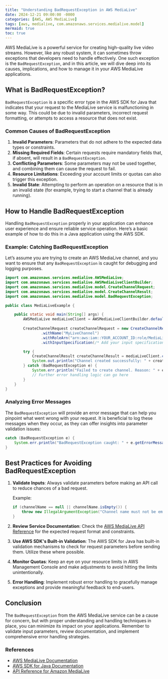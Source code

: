```yaml
---
title: "Understanding BadRequestException in AWS MediaLive"
date: 2024-12-21 09:00:00 -0000
categories: [AWS, AWS MediaLive]
tags: [aws, medialive, com.amazonaws.services.medialive.model]
mermaid: true
toc: true
---
```



AWS MediaLive is a powerful service for creating high-quality live video streams. However, like any robust system, it can sometimes throw exceptions that developers need to handle effectively. One such exception is the `BadRequestException`, and in this article, we will dive deep into its causes, implications, and how to manage it in your AWS MediaLive applications.

## What is BadRequestException?

`BadRequestException` is a specific error type in the AWS SDK for Java that indicates that your request to the MediaLive service is malfunctioning in some way. This could be due to invalid parameters, incorrect request formatting, or attempts to access a resource that does not exist.

### Common Causes of BadRequestException

1. **Invalid Parameters**: Parameters that do not adhere to the expected data types or constraints.
2. **Missing Required Fields**: Certain requests require mandatory fields that, if absent, will result in a `BadRequestException`.
3. **Conflicting Parameters**: Some parameters may not be used together, and combining them can cause the request to fail.
4. **Resource Limitations**: Exceeding your account limits or quotas can also trigger this exception.
5. **Invalid State**: Attempting to perform an operation on a resource that is in an invalid state (for example, trying to start a channel that is already running).

## How to Handle BadRequestException

Handling `BadRequestException` properly in your application can enhance user experience and ensure reliable service operation. Here’s a basic example of how to do this in a Java application using the AWS SDK.

### Example: Catching BadRequestException

Let’s assume you are trying to create an AWS MediaLive channel, and you want to ensure that any `BadRequestException` is caught for debugging and logging purposes.

```java
import com.amazonaws.services.medialive.AWSMediaLive;
import com.amazonaws.services.medialive.AWSMediaLiveClientBuilder;
import com.amazonaws.services.medialive.model.CreateChannelRequest;
import com.amazonaws.services.medialive.model.CreateChannelResult;
import com.amazonaws.services.medialive.model.BadRequestException;

public class MediaLiveExample {

    public static void main(String[] args) {
        AWSMediaLive mediaLiveClient = AWSMediaLiveClientBuilder.defaultClient();
        
        CreateChannelRequest createChannelRequest = new CreateChannelRequest()
                .withName("MyLiveChannel")
                .withRoleArn("arn:aws:iam::YOUR_ACCOUNT_ID:role/MediaLiveAccessRole")
                .withInputSpecification(/* Add your input specifications */);

        try {
            CreateChannelResult createChannelResult = mediaLiveClient.createChannel(createChannelRequest);
            System.out.println("Channel created successfully: " + createChannelResult.getArn());
        } catch (BadRequestException e) {
            System.err.println("Failed to create channel. Reason: " + e.getMessage());
            // Further error handling logic can go here
        }
    }
}
```

### Analyzing Error Messages

The `BadRequestException` will provide an error message that can help you pinpoint what went wrong with your request. It is beneficial to log these messages when they occur, as they can offer insights into parameter validation issues:

```java
catch (BadRequestException e) {
    System.err.println("BadRequestException caught: " + e.getErrorMessage());
}
```

## Best Practices for Avoiding BadRequestException

1. **Validate Inputs**: Always validate parameters before making an API call to reduce chances of a bad request.
  
    Example:
    ```java
    if (channelName == null || channelName.isEmpty()) {
        throw new IllegalArgumentException("Channel name must not be empty.");
    }
    ```

2. **Review Service Documentation**: Check the [AWS MediaLive API Reference](https://docs.aws.amazon.com/medialive/latest/APIReference/Welcome.html) for the expected request format and constraints.

3. **Use AWS SDK's Built-in Validation**: The AWS SDK for Java has built-in validation mechanisms to check for request parameters before sending them. Utilize these where possible.

4. **Monitor Quotas**: Keep an eye on your resource limits in AWS Management Console and make adjustments to avoid hitting the limits unintentionally.

5. **Error Handling**: Implement robust error handling to gracefully manage exceptions and provide meaningful feedback to end-users.

## Conclusion

The `BadRequestException` from the AWS MediaLive service can be a cause for concern, but with proper understanding and handling techniques in place, you can minimize its impact on your applications. Remember to validate input parameters, review documentation, and implement comprehensive error handling strategies.

### References

- [AWS MediaLive Documentation](https://docs.aws.amazon.com/medialive/latest/ug/what-is.html)
- [AWS SDK for Java Documentation](https://docs.aws.amazon.com/sdk-for-java/latest/developer-guide/home.html)
- [API Reference for Amazon MediaLive](https://docs.aws.amazon.com/medialive/latest/APIReference/Welcome.html)